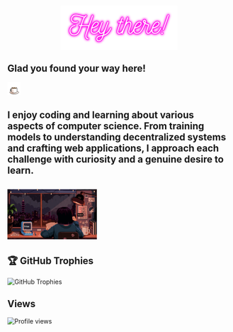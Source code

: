 <p align="center">
<img height="100px" align="center" src="https://github.com/Sarayu-T/Sarayu-T/blob/main/hey.png" /> 
</p>
<h2>Glad you found your way here!</h2>
<p> <img height="30px" src="https://github.com/Sarayu-T/Sarayu-T/blob/main/coffee.svg" />
  <h2>I enjoy coding and learning about various aspects of computer science. From training models to understanding decentralized systems and crafting web applications, I approach each challenge with curiosity and a genuine desire to learn.<h2></p>
  <div style="flex:1;">
    <img width="40%" src="https://github.com/Sarayu-T/Sarayu-T/blob/main/coder.svg" />
  </div>

## 🏆 GitHub Trophies
![GitHub Trophies](https://github-profile-trophy.vercel.app/?username=Sarayu-T&theme=nord&no-frame=false&no-bg=true&margin-w=4)

## Views
![Profile views](https://komarev.com/ghpvc/?username=Sarayu-T&label=Profile%20views&color=0e75b6&style=flat)

<!--
**ari-hacks/ari-hacks** is a ✨ _special_ ✨ repository because its `README.md` (this file) appears on your GitHub profile.

Here are some ideas to get you started:

- 🔭 I’m currently working on ...
- 🌱 I’m currently learning ...
- 👯 I’m looking to collaborate on ...
- 🤔 I’m looking for help with ...
- 💬 Ask me about ...
- 📫 How to reach me: ...
- 😄 Pronouns: ...
- ⚡ Fun fact: ...
-->
